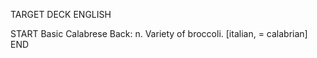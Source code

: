 TARGET DECK
ENGLISH

START
Basic
Calabrese
Back: n. Variety of broccoli. [italian, = calabrian]
END
